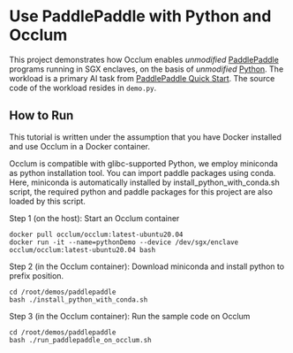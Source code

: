 # Use PaddlePaddle with Python and Occlum

This project demonstrates how Occlum enables _unmodified_
[PaddlePaddle](https://www.paddlepaddle.org.cn/) programs running in SGX
enclaves, on the basis of _unmodified_ [Python](https://www.python.org). The
workload is a primary AI task from [PaddlePaddle Quick
Start](https://www.paddlepaddle.org.cn/documentation/docs/zh/guides/beginner/quick_start_cn.html).
The source code of the workload resides in `demo.py`.

## How to Run

This tutorial is written under the assumption that you have Docker installed and use Occlum in a Docker container.

Occlum is compatible with glibc-supported Python, we employ miniconda as python installation tool. You can import paddle packages using conda. Here, miniconda is automatically installed by install_python_with_conda.sh script, the required python and paddle packages for this project are also loaded by this script.

Step 1 (on the host): Start an Occlum container
```
docker pull occlum/occlum:latest-ubuntu20.04
docker run -it --name=pythonDemo --device /dev/sgx/enclave occlum/occlum:latest-ubuntu20.04 bash
```

Step 2 (in the Occlum container): Download miniconda and install python to prefix position.
```
cd /root/demos/paddlepaddle
bash ./install_python_with_conda.sh
```

Step 3 (in the Occlum container): Run the sample code on Occlum
```
cd /root/demos/paddlepaddle
bash ./run_paddlepaddle_on_occlum.sh
```
